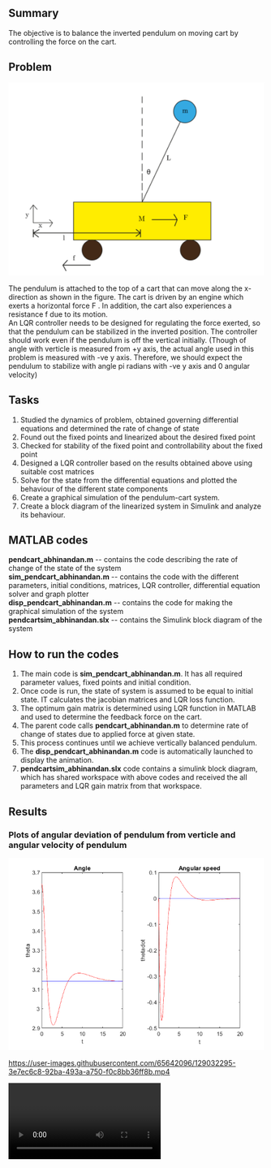 ## Summary
The objective is to balance the inverted pendulum on moving cart by controlling the force on the cart.
## Problem
![Problem](https://github.com/Abhinandan-Kumbhar/ControlsProject-InvertedPendulum/blob/main/problem.PNG)

The pendulum is attached to the top of a cart that can move along the x-direction as shown in the figure. The cart is driven by an engine which exerts a horizontal force F . In addition, the cart also experiences a resistance  f  due to its motion.  
An LQR controller needs to be designed for regulating the force exerted, so that the pendulum can be stabilized in the inverted position. The controller should work even if the pendulum is off the vertical initially. (Though of angle with verticle is measured from +y axis, the actual angle used in this problem is measured with -ve y axis. Therefore, we should expect the pendulum to stabilize with angle pi radians with -ve y axis and 0 angular velocity)

## Tasks
1. Studied the dynamics of problem, obtained governing differential equations and determined the rate of change of state  
2. Found out the fixed points and linearized about the desired fixed point  
3. Checked for stability of the fixed point and controllability about the fixed point  
4. Designed a LQR controller based on the results obtained above using suitable cost matrices  
5. Solve for the state from the differential equations and plotted the behaviour of the different state components  
6. Create a graphical simulation of the pendulum-cart system.  
7. Create a block diagram of the linearized system in Simulink and analyze its behaviour.  

## MATLAB codes  
**pendcart_abhinandan.m**  --  contains the code describing the rate of change of the state of the system  
**sim_pendcart_abhinandan.m** --  contains the code with the different parameters, initial conditions, matrices, LQR controller, differential equation solver and graph plotter  
**disp_pendcart_abhinandan.m** --  contains the code for making the graphical simulation of the system  
**pendcartsim_abhinandan.slx** --  contains the Simulink block diagram of the system  

## **How to run the codes**  
1.  The main code is **sim_pendcart_abhinandan.m**. It has all required parameter values, fixed points and initial condition.  
2.  Once code is run, the state of system is assumed to be equal to initial state. IT calculates the jacobian matrices and LQR loss function.  
3.  The optimum gain matrix is determined using LQR function in MATLAB and used to determine the feedback force on the cart.  
4.  The parent code calls **pendcart_abhinandan.m** to determine rate of change of states due to applied force at given state. 
5.  This process continues until we achieve vertically balanced pendulum.  
6.  The **disp_pendcart_abhinandan.m** code is automatically launched to display the animation.  
7.  **pendcartsim_abhinandan.slx** code contains a simulink block diagram, which has shared workspace with above codes and received the all parameters and LQR gain matrix from that workspace.

## Results
### Plots of angular deviation of pendulum from verticle and angular velocity of pendulum
![Problem](https://github.com/Abhinandan-Kumbhar/ControlsProject-InvertedPendulum/blob/main/Plots.png)


https://user-images.githubusercontent.com/65642096/129032295-3e7ec6c8-92ba-493a-a750-f0c8bb36ff8b.mp4



![Demo Video](https://user-images.githubusercontent.com/65642096/129031116-d98aebae-e4a6-4e18-bc32-f48dae8f1e48.mp4)
